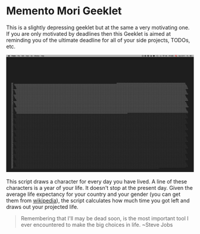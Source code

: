 # Memento Mori Geeklet

This is a slightly depressing geeklet but at the same a very motivating one. If you are only motivated by deadlines then this Geeklet is aimed at reminding you of the ultimate deadline for all of your side projects, TODOs, etc.

![screenshot](screenshot.png)

This script draws a character for every day you have lived. A line of these characters is a year of your life. It doesn't stop at the present day. Given the average life expectancy for your country and your gender (you can get them from [wikipedia](https://en.wikipedia.org/wiki/List_of_countries_by_life_expectancy)), the script calculates how much time you got left and draws out your projected life.

> Remembering that I'll may be dead soon, is the most important tool I ever encountered to make the big choices in life. ~Steve Jobs
